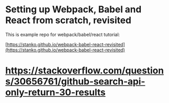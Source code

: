 # Setting up Webpack, Babel and React from scratch, revisited

This is example repo for webpack/babel/react tutorial:

[https://stanko.github.io/webpack-babel-react-revisited](https://stanko.github.io/webpack-babel-react-revisited)


# https://stackoverflow.com/questions/30656761/github-search-api-only-return-30-results